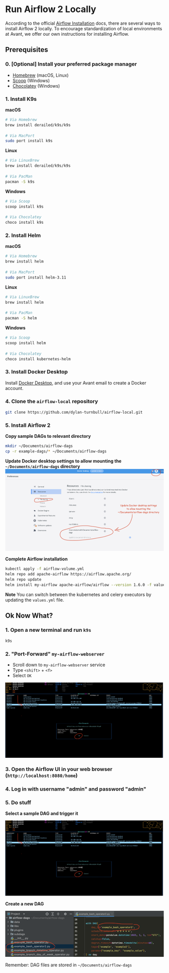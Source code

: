# Run Airflow 2 Locally

According to the official [Airflow Installation](https://airflow.apache.org/docs/apache-airflow/stable/installation/index.html#) docs, there are several ways to install Airflow 2 locally. To encourage standardization of local environments at Avant, we offer our own instructions for installing Airflow. 

## Prerequisites
### 0. \[Optional\] Install your preferred package manager

* [Homebrew](https://brew.sh/) (macOS, Linux)
* [Scoop](https://scoop.sh/) (Windows)
* [Chocolatey](https://chocolatey.org/install) (Windows)

### 1. Install K9s

**macOS**
```bash
# Via Homebrew
brew install derailed/k9s/k9s

# Via MacPort
sudo port install k9s
```

**Linux**
```bash
# Via LinuxBrew
brew install derailed/k9s/k9s

# Via PacMan
pacman -S k9s
```

**Windows**
```bash
# Via Scoop
scoop install k9s

# Via Chocolatey
choco install k9s
```

### 2. Install Helm

**macOS**
```bash
# Via Homebrew
brew install helm

# Via MacPort
sudo port install helm-3.11
```

**Linux**
```bash
# Via LinuxBrew
brew install helm

# Via PacMan
pacman -S helm
```

**Windows**
```bash
# Via Scoop
scoop install helm

# Via Chocolatey
choco install kubernetes-helm
```

### 3. Install Docker Desktop

Install [Docker Desktop](https://www.docker.com/products/docker-desktop/), and use your Avant email to create a Docker account. 

### 4. Clone the `airflow-local` repository

```bash
git clone https://github.com/dylan-turnbull/airflow-local.git
```

### 5. Install Airflow 2

**Copy sample DAGs to relevant directory**
```bash
mkdir ~/Documents/airflow-dags
cp -r example-dags/* ~/Documents/airflow-dags
```

**Update Docker desktop settings to allow mounting the `~/Documents/airflow-dags` directory**
![alt text](images/mount_directory.png)

**Complete Airflow installation**
```bash
kubectl apply -f airflow-volume.yml
helm repo add apache-airflow https://airflow.apache.org/
helm repo update
helm install my-airflow apache-airflow/airflow --version 1.6.0 -f values.yml
```

**Note**
You can switch between the kubernetes and celery executors by updating the `values.yml` file.

## Ok Now What?

### 1. Open a new terminal and run `k9s`

```bash
k9s
```

### 2. "Port-Forward" `my-airflow-webserver`

* Scroll down to `my-airflow-webserver` service
* Type `<shift>` + `<f>`
* Select `OK`

![alt text](images/k9s.png)

### 3. Open the Airflow UI in your web browser (`http://localhost:8080/home`) 

### 4. Log in with username "admin" and password "admin"

### 5. Do stuff

**Select a sample DAG and trigger it**

![alt text](images/k9s.png)

**Create a new DAG**

![alt text](images/create_new_dag.png)

Remember: DAG files are stored in `~/Documents/airflow-dags`

